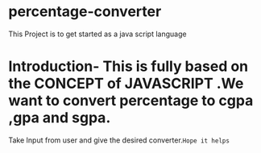 # percentage-converter
This Project is to get started as a java script language
# Introduction- This is fully based on the CONCEPT of JAVASCRIPT .We want to convert percentage to cgpa ,gpa and sgpa.
Take Input from user and give the desired converter.```Hope it helps```
